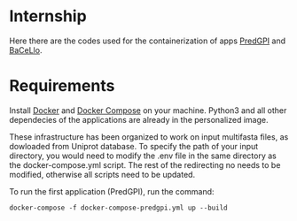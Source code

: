 # Internship

Here there are the codes used for the containerization of apps [PredGPI](https://bmcbioinformatics.biomedcentral.com/articles/10.1186/1471-2105-9-392) and [BaCeLlo](https://academic.oup.com/bioinformatics/article/22/14/e408/228072).

# Requirements

Install [Docker](https://docs.docker.com/get-docker/) and [Docker Compose](https://docs.docker.com/compose/install/) on your machine.
Python3 and all other dependecies of the applications are already in the personalized image.

These infrastructure has been organized to work on input multifasta files, as dowloaded from Uniprot database. 
To specify the path of your input directory, you would need to modify the .env file in the same directory as the docker-compose.yml script. 
The rest of the redirecting no needs to be modified, otherwise all scripts need to be updated. 

To run the first application (PredGPI), run the command: 
```
docker-compose -f docker-compose-predgpi.yml up --build
```
